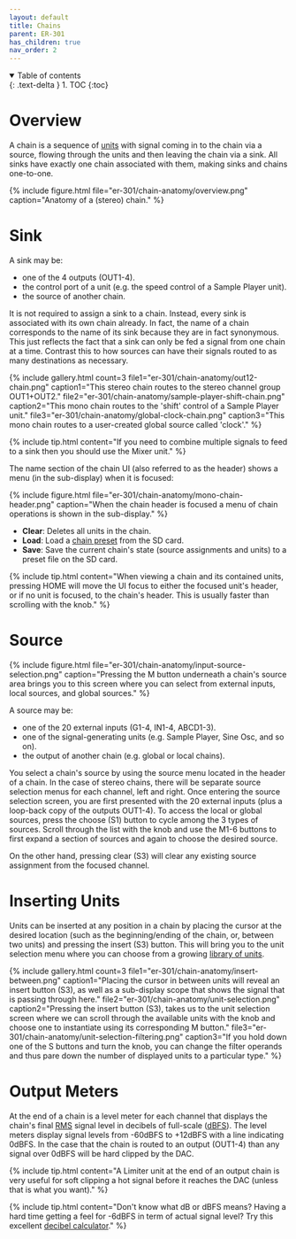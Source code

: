```yaml
---
layout: default
title: Chains
parent: ER-301
has_children: true
nav_order: 2
---
```


<details open markdown="block">
  <summary>
    Table of contents
  </summary>
  {: .text-delta }
1. TOC
{:toc}
</details>

# Overview

A chain is a sequence of [units](units) with signal coming in to the chain via a source, flowing through the units and then leaving the chain via a sink.  All sinks have exactly one chain associated with them, making sinks and chains one-to-one.  

{% include figure.html
  file="er-301/chain-anatomy/overview.png"
  caption="Anatomy of a (stereo) chain."
%}

# Sink
A sink may be:
* one of the 4 outputs (OUT1-4).
* the control port of a unit (e.g. the speed control of a Sample Player unit).
* the source of another chain.

It is not required to assign a sink to a chain.  Instead, every sink is associated with its own chain already.  In fact, the name of a chain corresponds to the name of its sink because they are in fact synonymous.  This just reflects the fact that a sink can only be fed a signal from one chain at a time.  Contrast this to how sources can have their signals routed to as many destinations as necessary.

{% include gallery.html
  count=3
  file1="er-301/chain-anatomy/out12-chain.png"
  caption1="This stereo chain routes to the stereo channel group OUT1+OUT2."
  file2="er-301/chain-anatomy/sample-player-shift-chain.png"
  caption2="This mono chain routes to the 'shift' control of a Sample Player unit."
  file3="er-301/chain-anatomy/global-clock-chain.png"
  caption3="This mono chain routes to a user-created global source called 'clock'."
%}

{% include tip.html
  content="If you need to combine multiple signals to feed to a sink then you should use the Mixer unit."
%}

The name section of the chain UI (also referred to as the header) shows a menu (in the sub-display) when it is focused:

{% include figure.html
file="er-301/chain-anatomy/mono-chain-header.png"
caption="When the chain header is focused a menu of chain operations is shown in the sub-display."
%}

* **Clear**: Deletes all units in the chain.
* **Load**: Load a [chain preset](persistence#chain-presets) from the SD card.
* **Save**: Save the current chain's state (source assignments and units) to a preset file on the SD card.

{% include tip.html
content="When viewing a chain and its contained units, pressing HOME will move the UI focus to either the focused unit's header, or if no unit is focused, to the chain's header.  This is usually faster than scrolling with the knob."
%}

# Source 
{% include figure.html
file="er-301/chain-anatomy/input-source-selection.png"
caption="Pressing the M button underneath a chain's source area brings you to this screen where you can select from external inputs, local sources, and global sources."
%}

A source may be:
* one of the 20 external inputs (G1-4, IN1-4, ABCD1-3).
* one of the signal-generating units (e.g. Sample Player, Sine Osc, and so on).
* the output of another chain (e.g. global or local chains).

You select a chain's source by using the source menu located in the header of a chain.  In the case of stereo chains, there will be separate source selection menus for each channel, left and right. Once entering the source selection screen, you are first presented with the 20 external inputs (plus a loop-back copy of the outputs OUT1-4).  To access the local or global sources, press the choose (S1) button to cycle among the 3 types of sources.  Scroll through the list with the knob and use the M1-6 buttons to first expand a section of sources and again to choose the desired source.

On the other hand, pressing clear (S3) will clear any existing source assignment from the focused channel.

# Inserting Units 
Units can be inserted at any position in a chain by placing the cursor at the desired location (such as the beginning/ending of the chain, or, between two units) and pressing the insert (S3) button.  This will bring you to the unit selection menu where you can choose from a growing [library of units](core).

{% include gallery.html
  count=3
  file1="er-301/chain-anatomy/insert-between.png"
  caption1="Placing the cursor in between units will reveal an insert button (S3), as well as a sub-display scope that shows the signal that is passing through here."
  file2="er-301/chain-anatomy/unit-selection.png"
  caption2="Pressing the insert button (S3), takes us to the unit selection screen where we can scroll through the available units with the knob and choose one to instantiate using its corresponding M button."
  file3="er-301/chain-anatomy/unit-selection-filtering.png"
  caption3="If you hold down one of the S buttons and turn the knob, you can change the filter operands and thus pare down the number of displayed units to a particular type."
%}

# Output Meters 
At the end of a chain is a level meter for each channel that displays the chain's final [RMS](https://en.wikipedia.org/wiki/Root_mean_square) signal level in decibels of full-scale ([dBFS](https://en.wikipedia.org/wiki/DBFS)).  The level meters display signal levels from -60dBFS to +12dBFS with a line indicating 0dBFS.  In the case that the chain is routed to an output (OUT1-4) than any signal over 0dBFS will be hard clipped by the DAC.

{% include tip.html
content="A Limiter unit at the end of an output chain is very useful for soft clipping a hot signal before it reaches the DAC (unless that is what you want)."
%}

{% include tip.html
content="Don't know what dB or dBFS means? Having a hard time getting a feel for -6dBFS in term of actual signal level?  Try this excellent [decibel calculator](http://www.sengpielaudio.com/calculator-db.htm)."
%}
